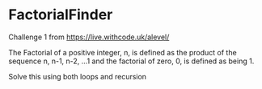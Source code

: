 # FactorialFinder
Challenge 1 from https://live.withcode.uk/alevel/ 

The Factorial of a positive integer, n, is defined as the product of the sequence n, n-1, n-2, ...1 and the factorial of zero, 0, is defined as being 1. 

Solve this using both loops and recursion
